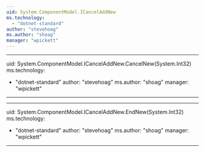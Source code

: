 ```yaml
---
uid: System.ComponentModel.ICancelAddNew
ms.technology: 
  - "dotnet-standard"
author: "stevehoag"
ms.author: "shoag"
manager: "wpickett"
---
```


---
uid: System.ComponentModel.ICancelAddNew.CancelNew(System.Int32)
ms.technology: 
  - "dotnet-standard"
author: "stevehoag"
ms.author: "shoag"
manager: "wpickett"
---

---
uid: System.ComponentModel.ICancelAddNew.EndNew(System.Int32)
ms.technology: 
  - "dotnet-standard"
author: "stevehoag"
ms.author: "shoag"
manager: "wpickett"
---
